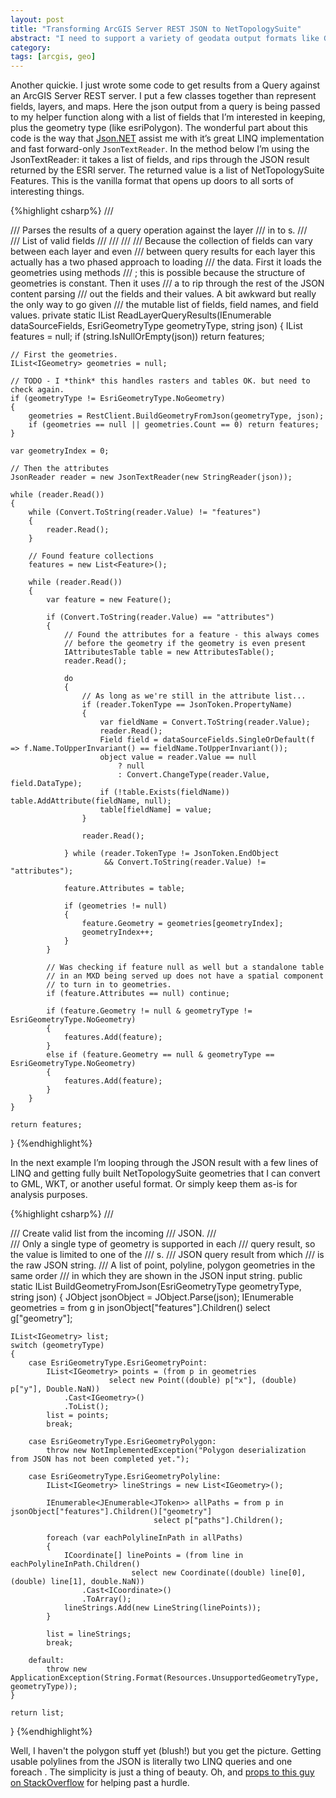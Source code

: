 ```yaml
---
layout: post
title: "Transforming ArcGIS Server REST JSON to NetTopologySuite"
abstract: "I need to support a variety of geodata output formats like GML, KML, WKT. Using NetTopologySuite is a simple way to make it happen in an ArcGIS Server environment."
category: 
tags: [arcgis, geo]
---
```

Another quickie. I just wrote some code to get results from a Query against an ArcGIS Server REST server. I put a few classes together than represent fields, layers, and maps. Here the json output from a query is being passed to my helper function along with a list of fields that I’m interested in keeping, plus the geometry type (like esriPolygon). The wonderful part about this code is the way that [Json.NET](http://json.codeplex.com) assist me with it’s great LINQ implementation and fast forward-only `JsonTextReader`. In the method below I’m using the JsonTextReader: it takes a list of fields, and rips through the JSON result returned by the ESRI server. The returned value is a list of NetTopologySuite Features. This is the vanilla format that opens up doors to all sorts of interesting things.

{%highlight csharp%}
/// <summary>
/// Parses the results of a query operation against the layer
/// in to <see cref="Feature"/>s.
/// </summary>
/// <param name="dataSourceFields">List of valid fields</param>
/// <param name="geometryType"></param>
/// <param name="json"></param>
/// <returns></returns>
/// <remarks>Because the collection of fields can vary between each layer and even
/// between query results for each layer this actually has a two phased approach to loading
/// the data. First it loads the geometries using <see cref="Newtonsoft.Json.Linq"/> methods
/// ; this is possible because the structure of geometries is constant. Then it uses
/// a <see cref="JsonTextReader"/> to rip through the rest of the JSON content parsing
/// out the fields and their values. A bit awkward but really the only way to go given
/// the mutable list of fields, field names, and field values.</remarks>
private static IList<Feature> ReadLayerQueryResults(IEnumerable<Field> dataSourceFields, EsriGeometryType geometryType, string json)
{
    IList<Feature> features = null;
    if (string.IsNullOrEmpty(json)) return features;

    // First the geometries.
    IList<IGeometry> geometries = null;

    // TODO - I *think* this handles rasters and tables OK. but need to check again.
    if (geometryType != EsriGeometryType.NoGeometry)
    {
        geometries = RestClient.BuildGeometryFromJson(geometryType, json);
        if (geometries == null || geometries.Count == 0) return features;
    }

    var geometryIndex = 0;

    // Then the attributes
    JsonReader reader = new JsonTextReader(new StringReader(json));

    while (reader.Read())
    {
        while (Convert.ToString(reader.Value) != "features")
        {
            reader.Read();
        }

        // Found feature collections
        features = new List<Feature>();

        while (reader.Read())
        {
            var feature = new Feature();

            if (Convert.ToString(reader.Value) == "attributes")
            {
                // Found the attributes for a feature - this always comes
                // before the geometry if the geometry is even present
                IAttributesTable table = new AttributesTable();
                reader.Read();

                do
                {
                    // As long as we're still in the attribute list...
                    if (reader.TokenType == JsonToken.PropertyName)
                    {
                        var fieldName = Convert.ToString(reader.Value);
                        reader.Read();
                        Field field = dataSourceFields.SingleOrDefault(f => f.Name.ToUpperInvariant() == fieldName.ToUpperInvariant());
                        object value = reader.Value == null
                            ? null
                            : Convert.ChangeType(reader.Value, field.DataType);
                        if (!table.Exists(fieldName)) table.AddAttribute(fieldName, null);
                        table[fieldName] = value;
                    }

                    reader.Read();

                } while (reader.TokenType != JsonToken.EndObject
                         && Convert.ToString(reader.Value) != "attributes");

                feature.Attributes = table;

                if (geometries != null)
                {
                    feature.Geometry = geometries[geometryIndex];
                    geometryIndex++;
                }
            }

            // Was checking if feature null as well but a standalone table
            // in an MXD being served up does not have a spatial component
            // to turn in to geometries.
            if (feature.Attributes == null) continue;

            if (feature.Geometry != null & geometryType != EsriGeometryType.NoGeometry)
            {
                features.Add(feature);
            }
            else if (feature.Geometry == null & geometryType == EsriGeometryType.NoGeometry)
            {
                features.Add(feature);
            }
        }
    }

    return features;
}
{%endhighlight%}

In the next example I’m looping through the JSON result with a few lines of LINQ and getting fully built NetTopologySuite geometries that I can convert to GML, WKT, or another useful format. Or simply keep them as-is for analysis purposes.

{%highlight csharp%}
/// <summary>
/// Create valid <see cref="IGeometry"/> list from the incoming
/// JSON.
/// </summary>
/// <param name="geometryType">Only a single type of geometry is supported in each
/// query result, so the <paramref name="json"/> value is limited to one of the
/// <see cref="EsriGeometryType"/>s.</param>
/// <param name="json">JSON query result from <see cref="DownloadResource"/> which
/// is the raw JSON string.</param>
/// <returns>A list of point, polyline, polygon geometries in the same order
/// in which they are shown in the JSON input string.</returns>
public static IList<IGeometry> BuildGeometryFromJson(EsriGeometryType geometryType, string json)
{
    JObject jsonObject = JObject.Parse(json);
    IEnumerable<JToken> geometries = from g in jsonObject["features"].Children()
                     select g["geometry"];

    IList<IGeometry> list;
    switch (geometryType)
    {
        case EsriGeometryType.EsriGeometryPoint:
            IList<IGeometry> points = (from p in geometries
                          select new Point((double) p["x"], (double) p["y"], Double.NaN))
                .Cast<IGeometry>()
                .ToList();
            list = points;
            break;

        case EsriGeometryType.EsriGeometryPolygon:
            throw new NotImplementedException("Polygon deserialization from JSON has not been completed yet.");
            
        case EsriGeometryType.EsriGeometryPolyline:
            IList<IGeometry> lineStrings = new List<IGeometry>();

            IEnumerable<JEnumerable<JToken>> allPaths = from p in jsonObject["features"].Children()["geometry"]
                                    select p["paths"].Children();

            foreach (var eachPolylineInPath in allPaths)
            {
                ICoordinate[] linePoints = (from line in eachPolylineInPath.Children()
                               select new Coordinate((double) line[0], (double) line[1], double.NaN))
                    .Cast<ICoordinate>()
                    .ToArray();
                lineStrings.Add(new LineString(linePoints));
            }

            list = lineStrings;
            break;

        default:
            throw new ApplicationException(String.Format(Resources.UnsupportedGeometryType, geometryType));
    }

    return list;
}
{%endhighlight%}

Well, I haven't the polygon stuff yet (blush!) but you get the picture. Getting usable polylines from the JSON is literally two LINQ queries and one foreach . The simplicity is just a thing of beauty. Oh, and [props to this guy on StackOverflow](http://stackoverflow.com/questions/1423523/json-net-and-arrays-using-linq) for helping past a hurdle.

